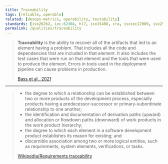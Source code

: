 ```yaml
---
title: Traceability
tags: [reliable, operable]
related: [devops-metrics, operability, testability]
standards: [iso26262, iec-62304, hl7, iso15408, cra, isoiec22989, iso25024, do178c, iso42010, gdpr, iso42030, iso12207, sox]
permalink: /qualities/traceability
---
```


> **Traceability** is the ability to recover all of the artifacts that led to an element having a problem.
> That includes all the code and dependencies that are included in that element.
> It also includes the test cases that were run on that element and the tools that were used to produce the element.
> Errors in tools used in the deployment pipeline can cause problems in production.
>
> [Bass et al., 2021](/references/#bass2021software)

<hr class="with-no-margin"/>

> - the degree to which a relationship can be established between two or more products of the development process, especially products having a predecessor-successor or primary-subordinate relationship to one another;
> - the identification and documentation of derivation paths (upward) and allocation or flowdown paths (downward) of work products in the work product hierarchy;
> - the degree to which each element in a software development product establishes its reason for existing; and
> - discernible association among two or more logical entities, such as requirements, system elements, verifications, or tasks.
>
> [Wikipedia/Requirements traceability](https://en.wikipedia.org/wiki/Requirements_traceability)
